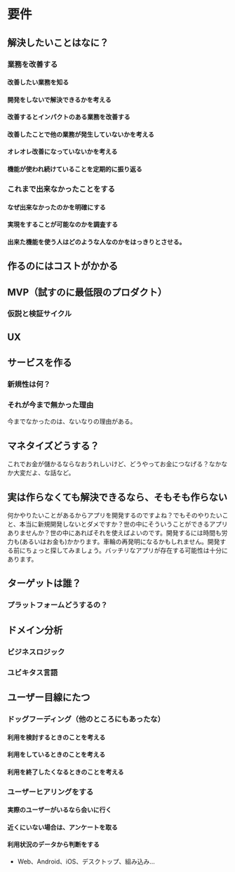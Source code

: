 # 要件
## 解決したいことはなに？
### 業務を改善する
#### 改善したい業務を知る
#### 開発をしないで解決できるかを考える
#### 改善するとインパクトのある業務を改善する
#### 改善したことで他の業務が発生していないかを考える
#### オレオレ改善になっていないかを考える
#### 機能が使われ続けていることを定期的に振り返る
### これまで出来なかったことをする
#### なぜ出来なかったのかを明確にする
#### 実現をすることが可能なのかを調査する
#### 出来た機能を使う人はどのような人なのかをはっきりとさせる。
## 作るのにはコストがかかる
## MVP（試すのに最低限のプロダクト）
### 仮説と検証サイクル
## UX

## サービスを作る
### 新規性は何？
### それが今まで無かった理由

今までなかったのは、ないなりの理由がある。

## マネタイズどうする？
これでお金が儲かるならなおうれしいけど、どうやってお金につなげる？なかなか大変だよ、な話など。

## 実は作らなくても解決できるなら、そもそも作らない

何かやりたいことがあるからアプリを開発するのですよね？でもそのやりたいこと、本当に新規開発しないとダメですか？世の中にそういうことができるアプリありませんか？世の中にあればそれを使えばよいのです。開発するには時間も労力も(あるいはお金も)かかります。車輪の再発明になるかもしれません。開発する前にちょっと探してみましょう。バッチリなアプリが存在する可能性は十分にあります。

## ターゲットは誰？
### プラットフォームどうするの？
## ドメイン分析
### ビジネスロジック
### ユビキタス言語
## ユーザー目線にたつ
### ドッグフーディング（他のところにもあったな）
#### 利用を検討するときのことを考える
#### 利用をしているときのことを考える
#### 利用を終了したくなるときのことを考える
### ユーザーヒアリングをする
#### 実際のユーザーがいるなら会いに行く
#### 近くにいない場合は、アンケートを取る
#### 利用状況のデータから判断をする

* Web、Android、iOS、デスクトップ、組み込み…
